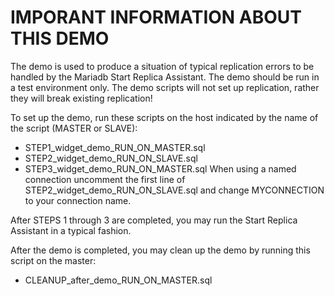 # IMPORANT INFORMATION ABOUT THIS DEMO

The demo is used to produce a situation of typical replication errors to be handled by the Mariadb Start Replica Assistant. 
The demo should be run in a test environment only. The demo scripts will not set up replication, rather they will break existing replication! 

To set up the demo, run these scripts on the host indicated by the name of the script (MASTER or SLAVE):
* STEP1_widget_demo_RUN_ON_MASTER.sql
* STEP2_widget_demo_RUN_ON_SLAVE.sql 
* STEP3_widget_demo_RUN_ON_MASTER.sql
When using a named connection uncomment the first line of STEP2_widget_demo_RUN_ON_SLAVE.sql and change MYCONNECTION to your connection name.

After STEPS 1 through 3 are completed, you may run the Start Replica Assistant in a typical fashion.

After the demo is completed, you may clean up the demo by running this script on the master:
* CLEANUP_after_demo_RUN_ON_MASTER.sql

